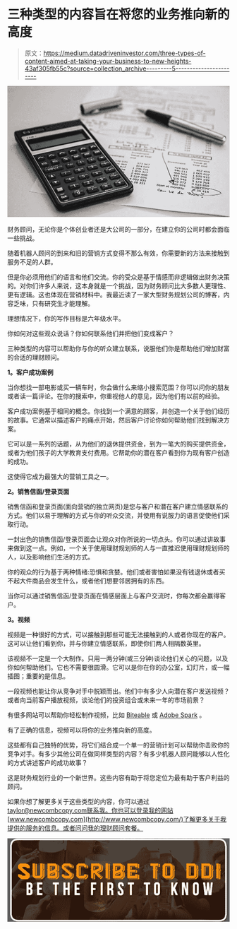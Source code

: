 # 三种类型的内容旨在将您的业务推向新的高度

> 原文：<https://medium.datadriveninvestor.com/three-types-of-content-aimed-at-taking-your-business-to-new-heights-43af305fb55c?source=collection_archive---------5----------------------->

![](img/6246871f5ea68b2e4be192f3eb772ccf.png)

财务顾问，无论你是个体创业者还是大公司的一部分，在建立你的公司时都会面临一些挑战。

随着机器人顾问的到来和旧的营销方式变得不那么有效，你需要新的方法来接触到服务不足的人群。

但是你必须用他们的语言和他们交流。你的受众是基于情感而非逻辑做出财务决策的。对你们许多人来说，这本身就是一个挑战，因为财务顾问比大多数人更理性、更有逻辑。这也体现在营销材料中。我最近读了一家大型财务规划公司的博客，内容乏味，只有研究生才能理解。

理想情况下，你的写作目标是六年级水平。

你如何对这些观众说话？你如何联系他们并把他们变成客户？

三种类型的内容可以帮助你与你的听众建立联系，说服他们你是帮助他们增加财富的合适的理财顾问。

**1。客户成功案例**

当你想找一部电影或买一辆车时，你会做什么来缩小搜索范围？你可以问你的朋友或者读一篇评论。在你的搜索中，你重视他人的意见，因为他们有以前的经验。

客户成功案例基于相同的概念。你找到一个满意的顾客，并创造一个关于他们经历的故事。它通常以描述客户的痛点开始，然后客户讨论你如何帮助他们找到解决方案。

它可以是一系列的话题，从为他们的退休提供资金，到为一笔大的购买提供资金，或者为他们孩子的大学教育支付费用。它帮助你的潜在客户看到你为现有客户创造的成功。

这使得它成为最强大的营销工具之一。

**2。销售信函/登录页面**

销售信函和登录页面(面向营销的独立网页)是您与客户和潜在客户建立情感联系的方式。他们以易于理解的方式与你的听众交流，并使用有说服力的语言促使他们采取行动。

一封出色的销售信函/登录页面会让观众对你所说的一切点头。你可以通过讲故事来做到这一点。例如，一个关于使用理财规划师的人与一直推迟使用理财规划师的人，以及影响他们生活的方式。

你的观众的行为基于两种情绪:恐惧和贪婪。他们或者害怕如果没有钱退休或者买不起大件商品会发生什么，或者他们想要邻居拥有的东西。

当你可以通过销售信函/登录页面在情感层面上与客户交流时，你每次都会赢得客户。

**3。视频**

视频是一种很好的方式，可以接触到那些可能无法接触到的人或者你现在的客户。这可以让他们看到你，并与你建立情感联系，即使你们两人相隔数英里。

该视频不一定是一个大制作。只用一两分钟(或三分钟)谈论他们关心的问题，以及你如何帮助他们。它也不需要很圆滑。它可以是你在你的办公室，幻灯片，或一幅插图；重要的是信息。

一段视频也能让你从竞争对手中脱颖而出。他们中有多少人向潜在客户发送视频？或者向当前客户播放视频，谈论他们的投资组合或未来一年的市场前景？

有很多网站可以帮助你轻松制作视频，比如 [Biteable](https://biteable.com/) 或 [Adobe Spark](https://spark.adobe.com/) 。

有了正确的信息，视频可以将你的业务推向新的高度。

这些都有自己独特的优势，将它们结合成一个单一的营销计划可以帮助你击败你的竞争对手。有多少其他公司在做同样类型的内容？有多少机器人顾问能够以人性化的方式讲述客户的成功故事？

这是财务规划行业的一个新世界。这些内容有助于将您定位为最有助于客户利益的顾问。

如果你想了解更多关于这些类型的内容，你可以通过 taylor@newcombcopy.com[联系我。你也可以登录我的网站](mailto:taylor@newcombcopy.com)[www.newcombcopy.com](http://www.newcombcopy.com/)了解更多关于我提供的服务的信息。或者问问我的理财顾问套餐。

[![](img/4270b3e4285d19c2c93be3eb63673c5e.png)](http://eepurl.com/dw5NFP)